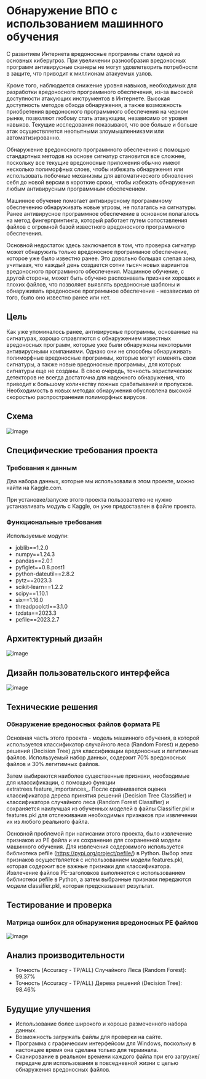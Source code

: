 # Обнаружение ВПО с использованием машинного обучения

С развитием Интернета вредоносные программы стали одной из основных киберугроз. При увеличении разнообразия вредоносных программ антивирусные сканеры не могут удовлетворить потребности в защите, что приводит к миллионам атакуемых узлов.

Кроме того, наблюдается снижение уровня навыков, необходимых для разработки вредоносного программного обеспечения, из-за высокой доступности атакующих инструментов в Интернете. Высокая доступность методов обхода обнаружения, а также возможность приобретения вредоносного программного обеспечения на черном рынке, позволяют любому стать атакующим, независимо от уровня навыков. Текущие исследования показывают, что все больше и больше атак осуществляется неопытными злоумышленниками или автоматизированно.

Обнаружение вредоносного программного обеспечения с помощью стандартных методов на основе сигнатур становится все сложнее, поскольку все текущие вредоносные приложения обычно имеют несколько полиморфных слоев, чтобы избежать обнаружения или использовать побочные механизмы для автоматического обновления себя до новой версии в короткие сроки, чтобы избежать обнаружения любым антивирусным программным обеспечением.

Машинное обучение помогает антивирусному программному обеспечению обнаруживать новые угрозы, не полагаясь на сигнатуры. Ранее антивирусное программное обеспечение в основном полагалось на метод фингерпринтинга, который работает путем сопоставления файлов с огромной базой известного вредоносного программного обеспечения.

Основной недостаток здесь заключается в том, что проверка сигнатур может обнаружить только вредоносное программное обеспечение, которое уже было известно ранее. Это довольно большая слепая зона, учитывая, что каждый день создается сотни тысяч новых вариантов вредоносного программного обеспечения. Машинное обучение, с другой стороны, может быть обучено распознавать признаки хороших и плохих файлов, что позволяет выявлять вредоносные шаблоны и обнаруживать вредоносное программное обеспечение - независимо от того, было оно известно ранее или нет.

## Цель
Как уже упоминалось ранее, антивирусные программы, основанные на сигнатурах, хорошо справляются с обнаружением известных вредоносных программ, которые уже были обнаружены некоторыми антивирусными компаниями. Однако они не способны обнаруживать полиморфные вредоносные программы, которые могут изменять свои сигнатуры, а также новые вредоносные программы, для которых сигнатуры еще не созданы. В свою очередь, точность эвристических детекторов не всегда достаточна для надежного обнаружения, что приводит к большому количеству ложных срабатываний и пропусков. Необходимость в новых методах обнаружения обусловлена высокой скоростью распространения полиморфных вирусов.

## Схема
![image](https://github.com/igorokozhukhov/Ransomware_Detection/assets/41119305/a574282f-e363-4a94-bbef-f1eec93d8ecd)

## Специфические требования проекта

###	Требования к данным
Два набора данных, которые мы использовали в этом проекте, можно найти на Kaggle.com.  

При установке/запуске этого проекта пользователю не нужно устанавливать модуль с Kaggle, он уже предоставлен в файле проекта.  

###	Функциональные требования
Используемые модули:
- joblib==1.2.0
- numpy==1.24.3
- pandas==2.0.1
- pyfiglet==0.8.post1
- python-dateutil==2.8.2
- pytz==2023.3
- scikit-learn==1.2.2
- scipy==1.10.1
- six==1.16.0
- threadpoolctl==3.1.0
- tzdata==2023.3
- pefile==2023.2.7

## Архитектурный дизайн
![image](https://github.com/igorokozhukhov/Ransomware_Detection/assets/41119305/2c941d81-fdb6-4e76-99c2-bc23dbd9210d)

## Дизайн пользовательского интерфейса
![image](https://github.com/igorokozhukhov/Ransomware_Detection/assets/41119305/b7a7f3df-16bc-4e48-bc5d-6c6f60437193)

## Технические решения

###	Обнаружение вредоносных файлов формата PE

Основная часть этого проекта - модель машинного обучения, в которой используется классификатор случайного леса (Random Forest) и дерево решений (Decision Tree) для классификации вредоносных и легитимных файлов. Используемый набор данных, содержит 70% вредоносных файлов и 30% легитимных файлов.

Затем выбираются наиболее существенные признаки, необходимые для классификации, с помощью функции extratrees.feature_importances_. После сравнивается оценка классификатора дерева принятия решений (Decision Tree Classifier) и классификатора случайного леса (Random Forest Classifier) и сохраняется наилучшая из обученных моделей в файлы Classifier.pkl и features.pkl для отслеживания необходимых признаков при извлечении их из любого реального файла.

Основной проблемой при написании этого проекта, было извлечение признаков из PE файла и их сохранение для сохраненной модели машинного обучения. Для извлечения содержимого используется библиотека pefile (https://pypi.org/project/pefile/) в Python. Выбор этих признаков осуществляется с использованием модели features.pkl, которая содержит все важные признаки для классификатора. Извлечение файлов PE-заголовков выполняется с использованием библиотеки pefile в Python, а затем выбранные признаки передаются модели classifier.pkl, которая предсказывает результат.

## Тестирование и проверка

### Матрица ошибок для обнаружения вредоносных PE файлов
![image](https://github.com/igorokozhukhov/Ransomware_Detection/assets/41119305/176acdff-7e06-47c9-b21d-0861374b6f1b)

## Анализ производительности

- Точность (Accuracy - TP/ALL) Случайного Леса (Random Forest): 99.37% 
- Точность (Accuracy - TP/ALL) Дерева решений (Decision Tree): 98.46%

## Будущие улучшения
- Использование более широкого и хорошо размеченного набора данных.
- Возможность загружать файлы для проверки на сайте.
- Программа с графическим интерфейсом для Windows, поскольку в настоящее время она сделана только для терминала.
- Сканирование в реальном времени каждого файла при его загрузке/передаче для использования в повседневной жизни с целью обнаружения вредоносных файлов.
